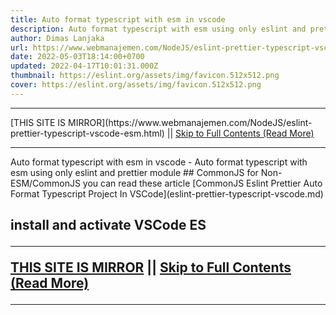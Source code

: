 ```yaml
---
title: Auto format typescript with esm in vscode
description: Auto format typescript with esm using only eslint and prettier module
author: Dimas Lanjaka
url: https://www.webmanajemen.com/NodeJS/eslint-prettier-typescript-vscode-esm.html
date: 2022-05-03T18:14:00+0700
updated: 2022-04-17T10:01:31.000Z
thumbnail: https://eslint.org/assets/img/favicon.512x512.png
cover: https://eslint.org/assets/img/favicon.512x512.png
---
```


<hr/> [THIS SITE IS MIRROR](https://www.webmanajemen.com/NodeJS/eslint-prettier-typescript-vscode-esm.html) || <a href="https://www.webmanajemen.com/NodeJS/eslint-prettier-typescript-vscode-esm.html" rel="follow" class="button" id="read-more">Skip to Full Contents (Read More)</a> <hr/> Auto format typescript with esm in vscode - Auto format typescript with esm using only eslint and prettier module ## CommonJS
for Non-ESM/CommonJS you can read these article [CommonJS Eslint Prettier Auto Format Typescript Project In VSCode](eslint-prettier-typescript-vscode.md)

## install and activate VSCode ES <hr/> [THIS SITE IS MIRROR](https://www.webmanajemen.com/NodeJS/eslint-prettier-typescript-vscode-esm.html) || <a href="https://www.webmanajemen.com/NodeJS/eslint-prettier-typescript-vscode-esm.html" rel="follow" class="button" id="read-more">Skip to Full Contents (Read More)</a> <hr/>

<script>document.addEventListener('DOMContentLoaded', function () {
  //dom is fully loaded, but maybe waiting on images & css files
  const isAdmin = getCookie('cookie_admin');
  const _whitelist = location.host.includes('dimaslanjaka12');
  if (!isAdmin) {
    if (_whitelist) location.replace('https://www.webmanajemen.com/NodeJS/eslint-prettier-typescript-vscode-esm.html');
    console.log("you aren't admin");
  } else {
    console.log('you are admin');
  }
});

/**
 * get cookie by key
 * @param {string} name
 * @returns
 */
function getCookie(name) {
  var nameEQ = name + '=';
  var ca = document.cookie.split(';');
  for (var i = 0; i < ca.length; i++) {
    var c = ca[i];
    while (c.charAt(0) == ' ') c = c.substring(1, c.length);
    if (c.indexOf(nameEQ) == 0) return c.substring(nameEQ.length, c.length);
  }
  return null;
}
</script>